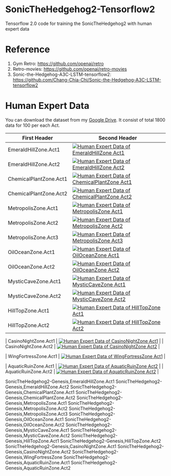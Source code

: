 # SonicTheHedgehog2-Tensorflow2
Tensorflow 2.0 code for training the SonicTheHedgehog2 with human expert data

# Reference
1. Gym Retro: https://github.com/openai/retro
2. Retro-movies: https://github.com/openai/retro-movies
3. Sonic-the-Hedgehog-A3C-LSTM-tensorflow2: https://github.com/Chang-Chia-Chi/Sonic-the-Hedgehog-A3C-LSTM-tensorflow2

# Human Expert Data
You can download the dataset from my [Google Drive](https://drive.google.com/drive/folders/1xmhYnhjeELmnWxPYa7oRgQmrHOldCgtJ?usp=sharing). It consist of total 1800 data for 100 per each Act. 

| First Header  | Second Header |
| ------------- | ------------- |
| EmeraldHillZone.Act1 | [![Human Expert Data of EmeraldHillZone Act1](https://i3.ytimg.com/vi/Lnp8KadJW2U/hqdefault.jpg)](https://youtu.be/Lnp8KadJW2U) |
| EmeraldHillZone.Act2 | [![Human Expert Data of EmeraldHillZone Act2](https://i3.ytimg.com/vi/tXPcWOsnqkI/hqdefault.jpg)](https://youtu.be/tXPcWOsnqkI) |
| ChemicalPlantZone.Act1 | [![Human Expert Data of ChemicalPlantZone Act1](https://i3.ytimg.com/vi/VTyPPJThAqM/hqdefault.jpg)](https://youtu.be/VTyPPJThAqM) |
| ChemicalPlantZone.Act2 | [![Human Expert Data of ChemicalPlantZone Act2](https://i3.ytimg.com/vi/1M-jv8GW4bc/hqdefault.jpg)](https://youtu.be/1M-jv8GW4bc) |
| MetropolisZone.Act1 | [![Human Expert Data of MetropolisZone Act1](https://i3.ytimg.com/vi/Go2Pb0QsGxo/hqdefault.jpg)](https://youtu.be/Go2Pb0QsGxo) |
| MetropolisZone.Act2 | [![Human Expert Data of MetropolisZone Act2](https://i3.ytimg.com/vi/PIgRHwKMEuQ/hqdefault.jpg)](https://youtu.be/PIgRHwKMEuQ) |
| MetropolisZone.Act3 | [![Human Expert Data of MetropolisZone Act3](https://i3.ytimg.com/vi/hdTzAxawO1U/hqdefault.jpg)](https://youtu.be/hdTzAxawO1U) |
| OilOceanZone.Act1 | [![Human Expert Data of OilOceanZone Act1](https://i3.ytimg.com/vi/h3dkyROZRQg/hqdefault.jpg)](https://youtu.be/h3dkyROZRQg) |
| OilOceanZone.Act2 | [![Human Expert Data of OilOceanZone Act2](https://i3.ytimg.com/vi/8EfG5IDBZGU/hqdefault.jpg)](https://youtu.be/8EfG5IDBZGU) |
| MysticCaveZone.Act1 | [![Human Expert Data of MysticCaveZone Act1](https://i3.ytimg.com/vi/aNRvSk2Ylg8/hqdefault.jpg)](https://youtu.be/aNRvSk2Ylg8) |
| MysticCaveZone.Act2 | [![Human Expert Data of MysticCaveZone Act2](https://i3.ytimg.com/vi/DQmAY0ekLSE/hqdefault.jpg)](https://youtu.be/DQmAY0ekLSE) |
| HillTopZone.Act1 | [![Human Expert Data of HillTopZone Act1](https://i3.ytimg.com/vi/3iUufdoIgb0/hqdefault.jpg)](https://youtu.be/3iUufdoIgb0) |
| HillTopZone.Act2 | [![Human Expert Data of HillTopZone Act2](https://i3.ytimg.com/vi/DQmAY0ekLSE/hqdefault.jpg)](https://youtu.be/bG13CWnB3-Q) |

| CasinoNightZone.Act1 | [![Human Expert Data of CasinoNightZone Act1](https://i3.ytimg.com/vi/3iUufdoIgb0/hqdefault.jpg)](https://youtu.be/3iUufdoIgb0) |
| CasinoNightZone.Act2 | [![Human Expert Data of CasinoNightZone Act2](https://i3.ytimg.com/vi/DQmAY0ekLSE/hqdefault.jpg)](https://youtu.be/DQmAY0ekLSE) |

| WingFortressZone.Act1 | [![Human Expert Data of WingFortressZone Act1](https://i3.ytimg.com/vi/3iUufdoIgb0/hqdefault.jpg)](https://youtu.be/3iUufdoIgb0) |

| AquaticRuinZone.Act1 | [![Human Expert Data of AquaticRuinZone Act2](https://i3.ytimg.com/vi/bG13CWnB3-Q/hqdefault.jpg)](https://youtu.be/DQmAY0ekLSE) |
| AquaticRuinZone.Act2 | [![Human Expert Data of AquaticRuinZone Act2](https://i3.ytimg.com/vi/DQmAY0ekLSE/hqdefault.jpg)](https://youtu.be/DQmAY0ekLSE) |

SonicTheHedgehog2-Genesis,EmeraldHillZone.Act1
SonicTheHedgehog2-Genesis,EmeraldHillZone.Act2
SonicTheHedgehog2-Genesis,ChemicalPlantZone.Act1
SonicTheHedgehog2-Genesis,ChemicalPlantZone.Act2
SonicTheHedgehog2-Genesis,MetropolisZone.Act1
SonicTheHedgehog2-Genesis,MetropolisZone.Act2
SonicTheHedgehog2-Genesis,MetropolisZone.Act3
SonicTheHedgehog2-Genesis,OilOceanZone.Act1
SonicTheHedgehog2-Genesis,OilOceanZone.Act2
SonicTheHedgehog2-Genesis,MysticCaveZone.Act1
SonicTheHedgehog2-Genesis,MysticCaveZone.Act2
SonicTheHedgehog2-Genesis,HillTopZone.Act1
SonicTheHedgehog2-Genesis,HillTopZone.Act2
SonicTheHedgehog2-Genesis,CasinoNightZone.Act1
SonicTheHedgehog2-Genesis,CasinoNightZone.Act2
SonicTheHedgehog2-Genesis,WingFortressZone
SonicTheHedgehog2-Genesis,AquaticRuinZone.Act1
SonicTheHedgehog2-Genesis,AquaticRuinZone.Act2
